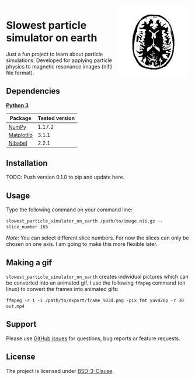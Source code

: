 <img src="/visuals/animation_01_opt.gif" width=200 align="right" />

# Slowest particle simulator on earth

Just a fun project to learn about particle simulations. Developed for applying particle physics to magnetic resonance images (nifti file format).


## Dependencies

**[Python 3](https://www.python.org/)**

| Package                                                    | Tested version |
|------------------------------------------------------------|----------------|
| [NumPy](http://www.numpy.org/)                             | 1.17.2         |
| [Matplotlib](https://matplotlib.org/)                      | 3.1.1          |
| [Nibabel](https://nipy.org/nibabel/)                       | 2.2.1          |

## Installation

TODO: Push version 0.1.0 to pip and update here.

## Usage
Type the following command on your command line:
```
slowest_particle_simulator_on_earth /path/to/image.nii.gz --slice_number 165
```
*Note:* You can select different slice numbers. For now the slices can only be chosen on one axis. I am going to make this more flexible later.

## Making a gif

`slowest_particle_simulator_on_earth` creates individual pictures which can be converted into an animated gif. I use the following `ffmpeg` command (on linux) to convert the frames into animated gifs:

```
ffmpeg -r 1 -i /path/to/export/frame_%03d.png -pix_fmt yuv420p -r 30 out.mp4
```

## Support

Please use [GitHub issues](https://github.com/ofgulban/slowest-particle-simulator-on-earth/issues) for questions, bug reports or feature requests.

## License

The project is licensed under [BSD-3-Clause](https://opensource.org/licenses/BSD-3-Clause).
